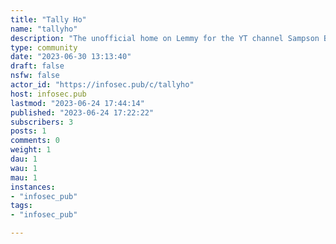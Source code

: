 ```yaml
---
title: "Tally Ho" 
name: "tallyho"
description: "The unofficial home on Lemmy for the YT channel Sampson Boat Company, which documents rebuilding Tally Ho, a beautiful wooden boat originally built in 1910.Starring the Duchess of Desire. From Leo: *I’m on a mission to rebuild a 1910 English sailing yacht called Tally Ho. Designed by Albert Strange in 1909, she is a well-known and important historic vessel – but after many adventures she was left in a remote port in Oregon to rot for decades, despite some valiant attempts to rescue her. I bought her and moved her to the Olympic Peninsular earlier this year, and am now rebuilding her from the keel up. Eventually I hope to sail her back to the UK.*"
type: community
date: "2023-06-30 13:13:40"
draft: false
nsfw: false
actor_id: "https://infosec.pub/c/tallyho"
host: infosec.pub
lastmod: "2023-06-24 17:44:14"
published: "2023-06-24 17:22:22"
subscribers: 3
posts: 1
comments: 0
weight: 1
dau: 1
wau: 1
mau: 1
instances:
- "infosec_pub"
tags: 
- "infosec_pub"

---
```

